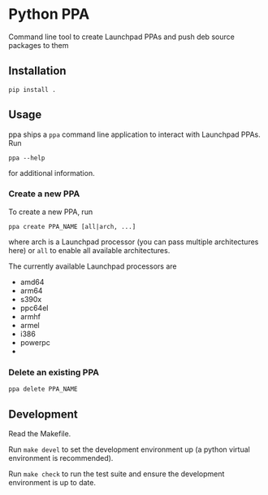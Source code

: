 # Python PPA

Command line tool to create Launchpad PPAs and push deb source packages to them

## Installation

```
pip install .
```

## Usage

ppa ships a `ppa` command line application to interact with Launchpad PPAs.
Run

```
ppa --help
```

for additional information.

### Create a new PPA

To create a new PPA, run

```
ppa create PPA_NAME [all|arch, ...]
```

where arch is a Launchpad processor (you can pass multiple architectures here)
or `all` to enable all available architectures.

The currently available Launchpad processors are

- amd64
- arm64
- s390x
- ppc64el
- armhf
- armel
- i386
- powerpc
- 
### Delete an existing PPA

```
ppa delete PPA_NAME
```

## Development

Read the Makefile.

Run `make devel` to set the development environment up (a python virtual
environment is recommended).

Run `make check` to run the test suite and ensure the development environment
is up to date.
